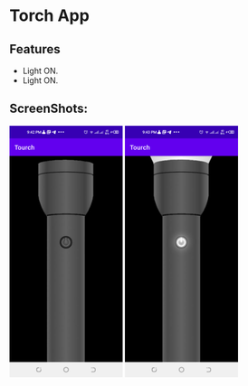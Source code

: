 # Torch App

## Features

- Light ON.
- Light ON.


## ScreenShots:
<img src="https://github.com/MArslan88/Torch/blob/main/Screenshot_20220424_214241.png" width="200">   
<img src="https://github.com/MArslan88/Torch/blob/main/Screenshot_20220424_214311.png" width="200">